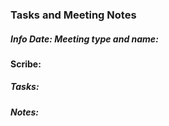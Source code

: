 ### Tasks and Meeting Notes
##### Info **Date:** **Meeting type and name:**

**Scribe:**
##### Tasks:
##### Notes: